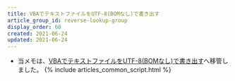 ```yaml
---
title: VBAでテキストファイルをUTF-8(BOMなし)で書き出す
article_group_id: reverse-lookup-group
display_order: 60
created: 2021-06-24
updated: 2021-06-24
---
```

- 当メモは、[VBAでテキストファイルをUTF-8(BOMなし)で書き出す](https://thinktwice.tech/it/vba/export_text_files_in_utf_8_without_bom_with_vba/)へ移管しました。
{% include articles_common_script.html %}

